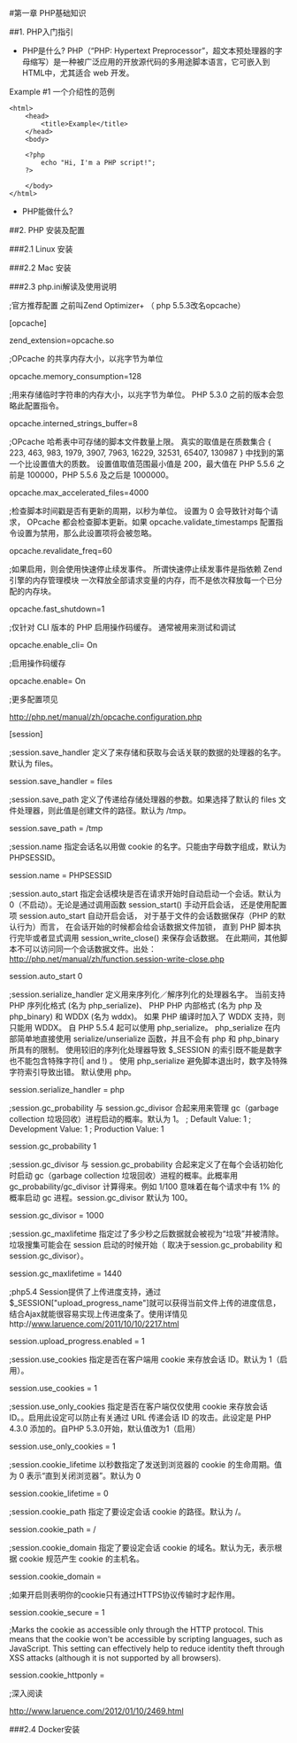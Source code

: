 #第一章 PHP基础知识

##1. PHP入门指引

* PHP是什么?
PHP（“PHP: Hypertext Preprocessor”，超文本预处理器的字母缩写）是一种被广泛应用的开放源代码的多用途脚本语言，它可嵌入到 HTML中，尤其适合 web 开发。

Example #1 一个介绍性的范例

```
<html>
    <head>
        <title>Example</title>
    </head>
    <body>

    <?php
        echo "Hi, I'm a PHP script!";
    ?>

    </body>
</html>

```

* PHP能做什么?


##2. PHP 安装及配置

###2.1 Linux 安装

###2.2 Mac 安装

###2.3 php.ini解读及使用说明

;官方推荐配置 之前叫Zend Optimizer+ （ php 5.5.3改名opcache）

[opcache] 

zend_extension=opcache.so

;OPcache 的共享内存大小，以兆字节为单位

opcache.memory_consumption=128

;用来存储临时字符串的内存大小，以兆字节为单位。 PHP 5.3.0 之前的版本会忽略此配置指令。

opcache.interned_strings_buffer=8


;OPcache 哈希表中可存储的脚本文件数量上限。 真实的取值是在质数集合 { 223, 463, 983, 1979, 3907, 7963, 16229, 32531, 65407, 130987 } 中找到的第一个比设置值大的质数。 设置值取值范围最小值是 200，最大值在 PHP 5.5.6 之前是 100000，PHP 5.5.6 及之后是 1000000。

opcache.max_accelerated_files=4000

;检查脚本时间戳是否有更新的周期，以秒为单位。 设置为 0 会导致针对每个请求， OPcache 都会检查脚本更新。如果 opcache.validate_timestamps 配置指令设置为禁用，那么此设置项将会被忽略。

opcache.revalidate_freq=60

;如果启用，则会使用快速停止续发事件。 所谓快速停止续发事件是指依赖 Zend 引擎的内存管理模块 一次释放全部请求变量的内存，而不是依次释放每一个已分配的内存块。

opcache.fast_shutdown=1

;仅针对 CLI 版本的 PHP 启用操作码缓存。 通常被用来测试和调试

opcache.enable_cli= On

;启用操作码缓存

opcache.enable= On


;更多配置项见

http://php.net/manual/zh/opcache.configuration.php



[session]

;session.save_handler 定义了来存储和获取与会话关联的数据的处理器的名字。默认为 files。

session.save_handler = files

;session.save_path 定义了传递给存储处理器的参数。如果选择了默认的 files 文件处理器，则此值是创建文件的路径。默认为 /tmp。

session.save_path = /tmp

;session.name 指定会话名以用做 cookie 的名字。只能由字母数字组成，默认为 PHPSESSID。

session.name = PHPSESSID

;session.auto_start 指定会话模块是否在请求开始时自动启动一个会话。默认为 0（不启动）。无论是通过调用函数 session_start() 手动开启会话， 还是使用配置项 session.auto_start 自动开启会话， 对于基于文件的会话数据保存（PHP 的默认行为）而言， 在会话开始的时候都会给会话数据文件加锁， 直到 PHP 脚本执行完毕或者显式调用 session_write_close() 来保存会话数据。
在此期间，其他脚本不可以访问同一个会话数据文件。出处：http://php.net/manual/zh/function.session-write-close.php

session.auto_start 0

;session.serialize_handler 定义用来序列化／解序列化的处理器名字。 当前支持 PHP 序列化格式 (名为 php_serialize)、 PHP PHP 内部格式 (名为 php 及 php_binary) 和 WDDX (名为 wddx)。 如果 PHP 编译时加入了 WDDX 支持，则只能用 WDDX。 自 PHP 5.5.4 起可以使用 php_serialize。 php_serialize 在内部简单地直接使用 serialize/unserialize 函数，并且不会有 php 和 php_binary 所具有的限制。 使用较旧的序列化处理器导致 $_SESSION 的索引既不能是数字也不能包含特殊字符(| and !) 。 使用
php_serialize 避免脚本退出时，数字及特殊字符索引导致出错。 默认使用 php。

session.serialize_handler = php

;session.gc_probability 与 session.gc_divisor 合起来用来管理 gc（garbage collection 垃圾回收）进程启动的概率。默认为 1。
; Default Value: 1
; Development Value: 1
; Production Value: 1

session.gc_probability 1

;session.gc_divisor 与 session.gc_probability 合起来定义了在每个会话初始化时启动 gc（garbage collection 垃圾回收）进程的概率。此概率用 gc_probability/gc_divisor 计算得来。例如 1/100 意味着在每个请求中有 1% 的概率启动 gc 进程。session.gc_divisor 默认为 100。

session.gc_divisor = 1000

;session.gc_maxlifetime 指定过了多少秒之后数据就会被视为“垃圾”并被清除。 垃圾搜集可能会在 session 启动的时候开始（ 取决于session.gc_probability 和 session.gc_divisor）。

session.gc_maxlifetime = 1440

;php5.4 Session提供了上传进度支持，通过$_SESSION["upload_progress_name"]就可以获得当前文件上传的进度信息，结合Ajax就能很容易实现上传进度条了。使用详情见http://www.laruence.com/2011/10/10/2217.html

session.upload_progress.enabled = 1

;session.use_cookies 指定是否在客户端用 cookie 来存放会话 ID。默认为 1（启用）。

session.use_cookies = 1

;session.use_only_cookies 指定是否在客户端仅仅使用 cookie 来存放会话 ID。。启用此设定可以防止有关通过 URL 传递会话 ID 的攻击。此设定是 PHP 4.3.0 添加的。自PHP 5.3.0开始，默认值改为1（启用）

session.use_only_cookies = 1

;session.cookie_lifetime 以秒数指定了发送到浏览器的 cookie 的生命周期。值为 0 表示“直到关闭浏览器”。默认为 0

session.cookie_lifetime = 0

;session.cookie_path 指定了要设定会话 cookie 的路径。默认为 /。

session.cookie_path = /

;session.cookie_domain 指定了要设定会话 cookie 的域名。默认为无，表示根据 cookie 规范产生 cookie 的主机名。

session.cookie_domain = 


;如果开启则表明你的cookie只有通过HTTPS协议传输时才起作用。

session.cookie_secure = 1

;Marks the cookie as accessible only through the HTTP protocol. This means that the cookie won't be accessible by scripting languages, such as JavaScript. This setting can effectively help to reduce identity theft through XSS attacks (although it is not supported by all browsers).

session.cookie_httponly =

;深入阅读

http://www.laruence.com/2012/01/10/2469.html



###2.4 Docker安装
